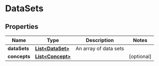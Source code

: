 

# DataSets


## Properties

| Name | Type | Description | Notes |
|------------ | ------------- | ------------- | -------------|
|**dataSets** | [**List&lt;DataSet&gt;**](DataSet.md) | An array of data sets |  |
|**concepts** | [**List&lt;Concept&gt;**](Concept.md) |  |  [optional] |




